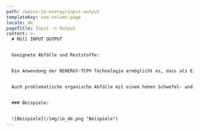 ```yaml
---
path: /waste-to-energy/input-output
templateKey: one-column-page
locale: de
pageTitle: Input -> Output
content: >-
  # Müll INPUT OUTPUT


  Geeignete Abfälle und Reststoffe:


  Die Anwendung der RENERGY-TCP® Technologie ermöglicht es, dass als Eingangsmaterial organische Abfälle und Reststoffe mit einem Heizwert zwischen 11 und 45 MJ/kg verwendet werden können.


  Auch problematische organische Abfälle mit einem hohen Schwefel- und Chloranteil können verwertet werden, da die RENERGY Synthesegas-Systeme mit einem aufwändigen Gas-Reinigungssystem ausgerüstet sind.


  ### Beispiele:


  ![Beispiele](/img/io_de.png "Beispiele")
---
```

